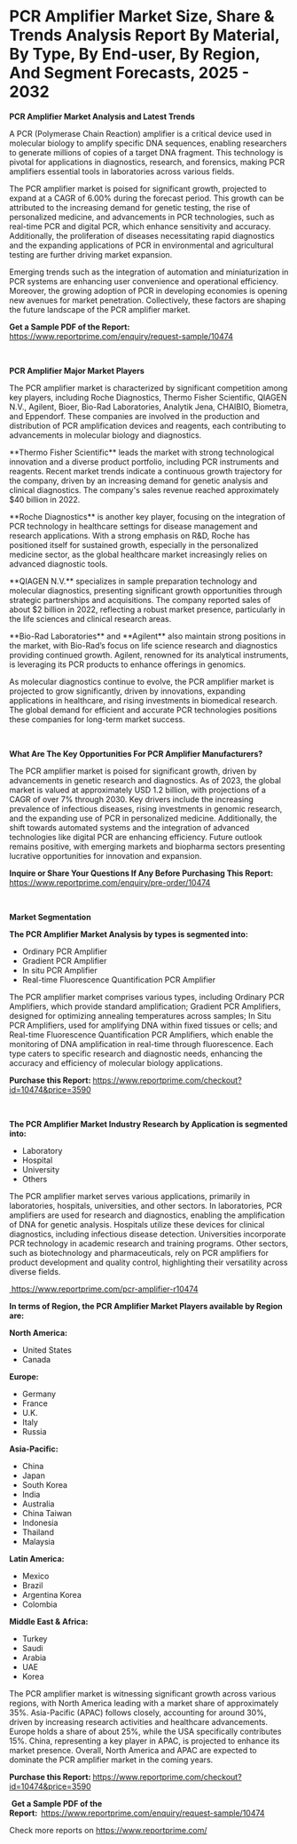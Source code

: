<p><h1>PCR Amplifier Market Size, Share & Trends Analysis Report By Material, By Type, By End-user, By Region, And Segment Forecasts, 2025 - 2032</h1></p><p><strong>PCR Amplifier Market Analysis and Latest Trends</strong></p>
<p><p>A PCR (Polymerase Chain Reaction) amplifier is a critical device used in molecular biology to amplify specific DNA sequences, enabling researchers to generate millions of copies of a target DNA fragment. This technology is pivotal for applications in diagnostics, research, and forensics, making PCR amplifiers essential tools in laboratories across various fields.</p><p>The PCR amplifier market is poised for significant growth, projected to expand at a CAGR of 6.00% during the forecast period. This growth can be attributed to the increasing demand for genetic testing, the rise of personalized medicine, and advancements in PCR technologies, such as real-time PCR and digital PCR, which enhance sensitivity and accuracy. Additionally, the proliferation of diseases necessitating rapid diagnostics and the expanding applications of PCR in environmental and agricultural testing are further driving market expansion.</p><p>Emerging trends such as the integration of automation and miniaturization in PCR systems are enhancing user convenience and operational efficiency. Moreover, the growing adoption of PCR in developing economies is opening new avenues for market penetration. Collectively, these factors are shaping the future landscape of the PCR amplifier market.</p></p>
<p><strong>Get a Sample PDF of the Report:&nbsp;</strong> <a href="https://www.reportprime.com/enquiry/request-sample/10474?utm_campaign=3515&utm_medium=2&utm_source=Github&utm_content=ia&utm_term=20032025&utm_id=pcr-amplifier">https://www.reportprime.com/enquiry/request-sample/10474</a></p>
<p>&nbsp;</p>
<p><strong>PCR Amplifier Major Market Players</strong></p>
<p><p>The PCR amplifier market is characterized by significant competition among key players, including Roche Diagnostics, Thermo Fisher Scientific, QIAGEN N.V., Agilent, Bioer, Bio-Rad Laboratories, Analytik Jena, CHAIBIO, Biometra, and Eppendorf. These companies are involved in the production and distribution of PCR amplification devices and reagents, each contributing to advancements in molecular biology and diagnostics.</p><p>**Thermo Fisher Scientific** leads the market with strong technological innovation and a diverse product portfolio, including PCR instruments and reagents. Recent market trends indicate a continuous growth trajectory for the company, driven by an increasing demand for genetic analysis and clinical diagnostics. The company's sales revenue reached approximately $40 billion in 2022.</p><p>**Roche Diagnostics** is another key player, focusing on the integration of PCR technology in healthcare settings for disease management and research applications. With a strong emphasis on R&D, Roche has positioned itself for sustained growth, especially in the personalized medicine sector, as the global healthcare market increasingly relies on advanced diagnostic tools.</p><p>**QIAGEN N.V.** specializes in sample preparation technology and molecular diagnostics, presenting significant growth opportunities through strategic partnerships and acquisitions. The company reported sales of about $2 billion in 2022, reflecting a robust market presence, particularly in the life sciences and clinical research areas.</p><p>**Bio-Rad Laboratories** and **Agilent** also maintain strong positions in the market, with Bio-Rad’s focus on life science research and diagnostics providing continued growth. Agilent, renowned for its analytical instruments, is leveraging its PCR products to enhance offerings in genomics.</p><p>As molecular diagnostics continue to evolve, the PCR amplifier market is projected to grow significantly, driven by innovations, expanding applications in healthcare, and rising investments in biomedical research. The global demand for efficient and accurate PCR technologies positions these companies for long-term market success.</p></p>
<p>&nbsp;</p>
<p><strong>What Are The Key Opportunities For PCR Amplifier Manufacturers?</strong></p>
<p><p>The PCR amplifier market is poised for significant growth, driven by advancements in genetic research and diagnostics. As of 2023, the global market is valued at approximately USD 1.2 billion, with projections of a CAGR of over 7% through 2030. Key drivers include the increasing prevalence of infectious diseases, rising investments in genomic research, and the expanding use of PCR in personalized medicine. Additionally, the shift towards automated systems and the integration of advanced technologies like digital PCR are enhancing efficiency. Future outlook remains positive, with emerging markets and biopharma sectors presenting lucrative opportunities for innovation and expansion.</p></p>
<p><strong>Inquire or Share Your Questions If Any Before Purchasing This Report:</strong> <a href="https://www.reportprime.com/enquiry/pre-order/10474?utm_campaign=3515&utm_medium=2&utm_source=Github&utm_content=ia&utm_term=20032025&utm_id=pcr-amplifier">https://www.reportprime.com/enquiry/pre-order/10474</a></p>
<p>&nbsp;</p>
<p><strong>Market Segmentation</strong></p>
<p><strong>The PCR Amplifier Market Analysis by types is segmented into:</strong></p>
<p><ul><li>Ordinary PCR Amplifier</li><li>Gradient PCR Amplifier</li><li>In situ PCR Amplifier</li><li>Real-time Fluorescence Quantification PCR Amplifier</li></ul></p>
<p><p>The PCR amplifier market comprises various types, including Ordinary PCR Amplifiers, which provide standard amplification; Gradient PCR Amplifiers, designed for optimizing annealing temperatures across samples; In Situ PCR Amplifiers, used for amplifying DNA within fixed tissues or cells; and Real-time Fluorescence Quantification PCR Amplifiers, which enable the monitoring of DNA amplification in real-time through fluorescence. Each type caters to specific research and diagnostic needs, enhancing the accuracy and efficiency of molecular biology applications.</p></p>
<p><strong>Purchase this Report:&nbsp;</strong><a href="https://www.reportprime.com/checkout?id=10474&price=3590&utm_campaign=3515&utm_medium=2&utm_source=Github&utm_content=ia&utm_term=20032025&utm_id=pcr-amplifier">https://www.reportprime.com/checkout?id=10474&price=3590</a></p>
<p>&nbsp;</p>
<p><strong>The PCR Amplifier Market Industry Research by Application is segmented into:</strong></p>
<p><ul><li>Laboratory</li><li>Hospital</li><li>University</li><li>Others</li></ul></p>
<p><p>The PCR amplifier market serves various applications, primarily in laboratories, hospitals, universities, and other sectors. In laboratories, PCR amplifiers are used for research and diagnostics, enabling the amplification of DNA for genetic analysis. Hospitals utilize these devices for clinical diagnostics, including infectious disease detection. Universities incorporate PCR technology in academic research and training programs. Other sectors, such as biotechnology and pharmaceuticals, rely on PCR amplifiers for product development and quality control, highlighting their versatility across diverse fields.</p></p>
<p><a href="https://www.reportprime.com/pcr-amplifier-r10474?utm_campaign=3515&utm_medium=2&utm_source=Github&utm_content=ia&utm_term=20032025&utm_id=pcr-amplifier">&nbsp;https://www.reportprime.com/pcr-amplifier-r10474</a></p>
<p><strong>In terms of Region, the PCR Amplifier Market Players available by Region are:</strong></p>
<p>
    <p> <strong> North America: </strong>
        <ul>
            <li>United States</li>
            <li>Canada</li>
        </ul>
        </p> 
    <p> <strong> Europe: </strong>
        <ul>
            <li>Germany</li>
            <li>France</li>
            <li>U.K.</li>
            <li>Italy</li>
            <li>Russia</li>
        </ul>
        </p> 
    <p> <strong> Asia-Pacific: </strong>
        <ul>
            <li>China</li>
            <li>Japan</li>
            <li>South Korea</li>
            <li>India</li>
            <li>Australia</li>
            <li>China Taiwan</li>
            <li>Indonesia</li>
            <li>Thailand</li>
            <li>Malaysia</li>
        </ul>
        </p> 
    <p> <strong> Latin America: </strong>
        <ul>
            <li>Mexico</li>
            <li>Brazil</li>
            <li>Argentina Korea</li>
            <li>Colombia</li>
        </ul>
        </p> 
    <p> <strong> Middle East & Africa: </strong>
        <ul>
            <li>Turkey</li>
            <li>Saudi</li>
            <li>Arabia</li>
            <li>UAE</li>
            <li>Korea</li>
        </ul>
    </p>
    </p>
<p><p>The PCR amplifier market is witnessing significant growth across various regions, with North America leading with a market share of approximately 35%. Asia-Pacific (APAC) follows closely, accounting for around 30%, driven by increasing research activities and healthcare advancements. Europe holds a share of about 25%, while the USA specifically contributes 15%. China, representing a key player in APAC, is projected to enhance its market presence. Overall, North America and APAC are expected to dominate the PCR amplifier market in the coming years.</p></p>
<p><strong>Purchase this Report: </strong><a href="https://www.reportprime.com/checkout?id=10474&price=3590&utm_campaign=3515&utm_medium=2&utm_source=Github&utm_content=ia&utm_term=20032025&utm_id=pcr-amplifier">https://www.reportprime.com/checkout?id=10474&price=3590</a></p>
<p>&nbsp;<strong>Get a Sample PDF of the Report:&nbsp;&nbsp;</strong><a href="https://www.reportprime.com/enquiry/request-sample/10474?utm_campaign=3515&utm_medium=2&utm_source=Github&utm_content=ia&utm_term=20032025&utm_id=pcr-amplifier">https://www.reportprime.com/enquiry/request-sample/10474</a></p>
<p><strong></strong></p>
<p>Check more reports on <a href="https://www.reportprime.com/?utm_campaign=3515&utm_medium=2&utm_source=Github&utm_content=ia&utm_term=20032025&utm_id=pcr-amplifier">https://www.reportprime.com/</a></p>
